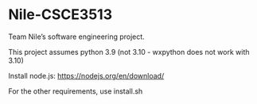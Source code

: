 # Nile-CSCE3513
Team Nile’s software engineering project.

This project assumes python 3.9 (not 3.10 - wxpython does not work with 3.10)

Install node.js: https://nodejs.org/en/download/

For the other requirements, use install.sh

